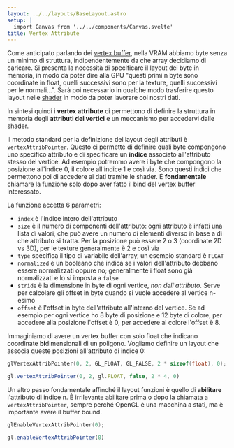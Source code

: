 ```yaml
---
layout: ../../layouts/BaseLayout.astro
setup: |
  import Canvas from '../../components/Canvas.svelte'
title: Vertex Attribute
---
```


Come anticipato parlando dei [vertex buffer](/theory/opengl-vertex-buffer), nella VRAM abbiamo byte senza un minimo di struttura, indipendentemente da che array decidiamo di caricare. Si presenta la necessità di specificare il layout dei byte in memoria, in modo da poter dire alla GPU "questi primi n byte sono coordinate in float, quelli successivi sono per la texture, quelli successivi per le normali...". Sarà poi necessario in qualche modo trasferire questo layout nelle [shader](/theory/opengl-shader) in modo da poter lavorare coi nostri dati.

In sintesi quindi i **vertex attribute** ci permettono di definire la struttura in memoria degli **attributi dei vertici** e un meccanismo per accedervi dalle shader.

Il metodo standard per la definizione del layout degli attributi è `vertexAttribPointer`. Questo ci permette di definire quali byte compongono uno specifico attributo e di specificare un **indice** associato all'attributo stesso del vertice. Ad esempio potremmo avere i byte che compongono la posizione all'indice 0, il colore all'indice 1 e così via. Sono questi indici che permettono poi di accedere ai dati tramite le shader. È **fondamentale** chiamare la funzione solo dopo aver fatto il bind del vertex buffer interessato.

La funzione accetta 6 parametri:

- `index` è l'indice intero dell'attributo
- `size` è il numero di componenti dell'attributo: ogni attributo è infatti una lista di valori, che può avere un numero di elementi diverso in base a di che attributo si tratta. Per la posizione può essere 2 o 3 (coordinate 2D vs 3D), per le texture generalmente è 2 e così via
- `type` specifica il tipo di variabile dell'array, un esempio standard è `FLOAT`
- `normalized` è un booleano che indica se i valori dell'attributo debbano essere normalizzati oppure no; generalmente i float sono già normalizzati e lo si imposta a `false`
- `stride` è la dimensione in byte di ogni vertice, _non dell'attributo_. Serve per calcolare gli offset in byte quando si vuole accedere al vertice n-esimo
- `offset` è l'offset in byte dell'attributo all'interno del vertice. Se ad esempio per ogni vertice ho 8 byte di posizione e 12 byte di colore, per accedere alla posizione l'offset è 0, per accedere al colore l'offset è 8.

Immaginiamo di avere un vertex buffer con solo float che indicano coordinate **bi**dimensionali di un poligono. Vogliamo definire un layout che associa queste posizioni all'attributo di indice 0:

```cpp
glVertexAttribPointer(0, 2, GL_FLOAT, GL_FALSE, 2 * sizeof(float), 0);
```

```ts
gl.vertexAttribPointer(0, 2, gl.FLOAT, false, 2 * 4, 0)
```

Un altro passo fondamentale affinché il layout funzioni è quello di **abilitare** l'attributo di indice n. È irrilevante abilitare prima o dopo la chiamata a `vertexAttribPointer`, sempre perché OpenGL è una macchina a stati, ma è importante avere il buffer bound.

```cpp
glEnableVertexAttribPointer(0);
```

```ts
gl.enableVertexAttribPointer(0)
```
